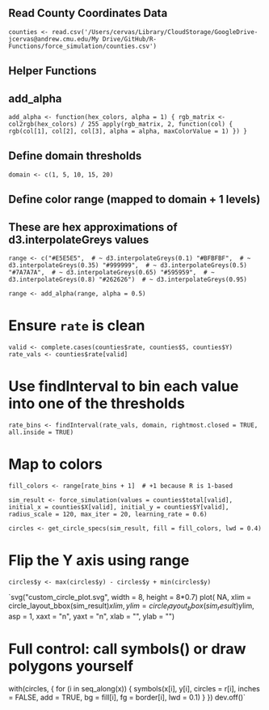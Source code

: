 ## Read County Coordinates Data
`counties <- read.csv('/Users/cervas/Library/CloudStorage/GoogleDrive-jcervas@andrew.cmu.edu/My Drive/GitHub/R-Functions/force_simulation/counties.csv')`


## Helper Functions

## add_alpha
`add_alpha <- function(hex_colors, alpha = 1) {
  rgb_matrix <- col2rgb(hex_colors) / 255
  apply(rgb_matrix, 2, function(col) {
    rgb(col[1], col[2], col[3], alpha = alpha, maxColorValue = 1)
  })
}`


## Define domain thresholds
`domain <- c(1, 5, 10, 15, 20)`

## Define color range (mapped to domain + 1 levels)

## These are hex approximations of d3.interpolateGreys values

`range <- c("#E5E5E5",  # ~ d3.interpolateGreys(0.1)
           "#BFBFBF",  # ~ d3.interpolateGreys(0.35)
           "#999999",  # ~ d3.interpolateGreys(0.5)
           "#7A7A7A",  # ~ d3.interpolateGreys(0.65)
           "#595959",  # ~ d3.interpolateGreys(0.8)
           "#262626")  # ~ d3.interpolateGreys(0.95)`

`range <- add_alpha(range, alpha = 0.5)`



# Ensure `rate` is clean
`valid <- complete.cases(counties$rate, counties$S, counties$Y)`
`rate_vals <- counties$rate[valid]`

# Use findInterval to bin each value into one of the thresholds
`rate_bins <- findInterval(rate_vals, domain, rightmost.closed = TRUE, all.inside = TRUE)`

# Map to colors
`fill_colors <- range[rate_bins + 1]  # +1 because R is 1-based`


`sim_result <- force_simulation(values = counties$total[valid],
                               initial_x = counties$X[valid],
                               initial_y = counties$Y[valid],
                               radius_scale = 120,
                               max_iter = 20,
                               learning_rate = 0.6)`



`circles <- get_circle_specs(sim_result, fill = fill_colors, lwd = 0.4)`

# Flip the Y axis using range
`circles$y <- max(circles$y) - circles$y + min(circles$y)`


`svg("custom_circle_plot.svg", width = 8, height = 8*0.7)
plot(
     NA, 
     xlim = circle_layout_bbox(sim_result)$xlim,
     ylim = circle_layout_bbox(sim_result)$ylim,
     asp = 1, xaxt = "n", yaxt = "n", xlab = "", ylab = "")
# Full control: call symbols() or draw polygons yourself
with(circles, {
  for (i in seq_along(x)) {
    symbols(x[i], y[i], circles = r[i], inches = FALSE, add = TRUE,
            bg = fill[i], 
            fg = border[i], 
            lwd = 0.1)
  }
})
dev.off()`